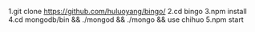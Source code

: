 1.git clone https://github.com/huluoyang/bingo/
2.cd bingo
3.npm install 
4.cd mongodb/bin  && ./mongod && ./mongo && use chihuo
5.npm start
